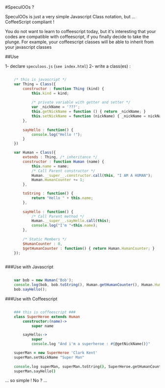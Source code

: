 #SpeculOOs ?

SpeculOOs is just a very simple Javascript Class notation, but ... CoffeeScript compliant ! 

You do not want to learn to coffeescript today, but it's interesting that your codes are compatible with coffeescript, if you finally decide to take the plunge. For example, your coffeescript classes will be able to inherit from your javascript classes

##Use

1- declare `speculoos.js` (`see index.html`)
2- write a class(es) : 

```javascript

	/* this is javascript */
	var Thing = Class({
		constructor : function Thing (kind) {
			this.kind = kind;
			
			/* private variable with getter and setter */
			var _nickName = '???';
			this.getNickName = function () { return _nickName; }
			this.setNickName = function (nickName) { _nickName = nickName; }
		},
	
		sayHello : function() {
			console.log("Hello !");
		}
	})

	var Human = Class({
		extends : Thing, /* inheritance */
		constructor : function Human (name) {
			this.name = name;
			/* Call Parent constructor */
			Human.__super__.constructor.call(this, "I AM A HUMAN");
			Human.HumanCounter += 1;
		},

		toString : function() {
			return "Hello " + this.name;
		},
	
		sayHello : function() {
			/* Call Parent method */
			Human.__super__.sayHello.call(this);
			console.log("I'm "+this.name);
		},
	
		/* Static Members */
		$HumanCounter : 0,
		$getHumanCounter : function() { return Human.HumanCounter; }
	});
	
```
###Use with Javascript

```javascript

	var bob = new Human('Bob');
	console.log(bob, bob.toString(), Human.getHumanCounter(), Human.HumanCounter);
	bob.sayHello();

```
###Use with Coffeescript

```coffeescript

	### this is coffeescript ###
	class SuperHeroe extends Human
		constructor:(name)->
			super name

		sayHello:->
			super
			console.log "And i'm a superheroe : #{@getNickName()}"

	superMan = new SuperHeroe 'Clark Kent'
	superMan.setNickName "Super Man"
	
	console.log superMan, superMan.toString(), SuperHeroe.getHumanCounter(), Human.HumanCounter
	superMan.sayHello()

```

... so simple ! No ? ...